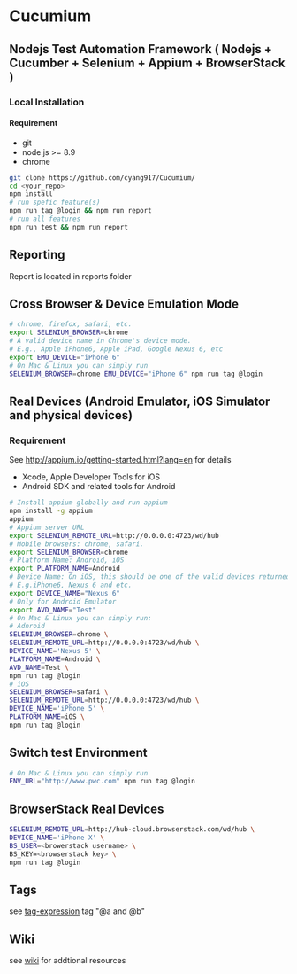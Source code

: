 # Cucumium

## Nodejs Test Automation  Framework ( Nodejs +  Cucumber + Selenium + Appium + BrowserStack )


### Local Installation
#### Requirement
- git
- node.js >= 8.9
- chrome

```bash
git clone https://github.com/cyang917/Cucumium/ 
cd <your_repo>
npm install
# run spefic feature(s)
npm run tag @login && npm run report
# run all features
npm run test && npm run report
```

## Reporting
Report is located in reports folder

## Cross Browser & Device Emulation Mode
```bash
# chrome, firefox, safari, etc.
export SELENIUM_BROWSER=chrome
# A valid device name in Chrome's device mode.
# E.g., Apple iPhone6, Apple iPad, Google Nexus 6, etc
export EMU_DEVICE="iPhone 6"
# On Mac & Linux you can simply run
SELENIUM_BROWSER=chrome EMU_DEVICE="iPhone 6" npm run tag @login
```

## Real Devices (Android Emulator, iOS Simulator and physical devices)
### Requirement
See http://appium.io/getting-started.html?lang=en for details
- Xcode, Apple Developer Tools for iOS
- Android SDK and related tools for Android


```bash
# Install appium globally and run appium
npm install -g appium
appium
# Appium server URL
export SELENIUM_REMOTE_URL=http://0.0.0.0:4723/wd/hub
# Mobile browsers: chrome, safari.
export SELENIUM_BROWSER=chrome
# Platform Name: Android, iOS
export PLATFORM_NAME=Android
# Device Name: On iOS, this should be one of the valid devices returned by instruments -s devices
# E.g.iPhone6, Nexus 6 and etc.
export DEVICE_NAME="Nexus 6"
# Only for Android Emulator
export AVD_NAME="Test"
# On Mac & Linux you can simply run:
# Adnroid
SELENIUM_BROWSER=chrome \
SELENIUM_REMOTE_URL=http://0.0.0.0:4723/wd/hub \
DEVICE_NAME='Nexus 5' \
PLATFORM_NAME=Android \
AVD_NAME=Test \
npm run tag @login
# iOS
SELENIUM_BROWSER=safari \
SELENIUM_REMOTE_URL=http://0.0.0.0:4723/wd/hub \
DEVICE_NAME='iPhone 5' \
PLATFORM_NAME=iOS \
npm run tag @login
```

## Switch test Environment
```bash
# On Mac & Linux you can simply run
ENV_URL="http://www.pwc.com" npm run tag @login
```
## BrowserStack Real Devices
```bash
SELENIUM_REMOTE_URL=http://hub-cloud.browserstack.com/wd/hub \
DEVICE_NAME='iPhone X' \
BS_USER=<browerstack username> \
BS_KEY=<browserstack key> \
npm run tag @login
```
## Tags
see [tag-expression](https://docs.cucumber.io/tag-expressions/)
tag "@a and @b"

## Wiki
see [wiki](https://github.com/cyang917/Cucumium/wiki) for addtional resources
